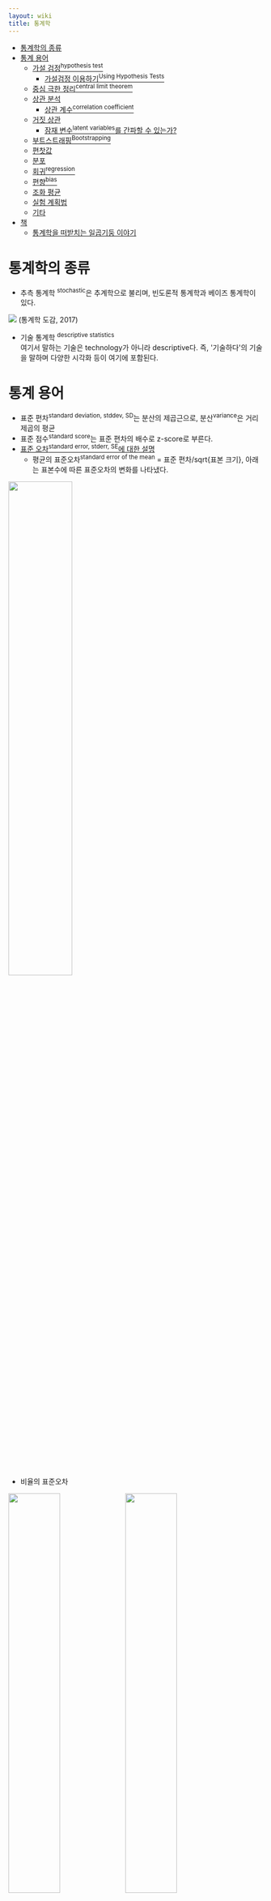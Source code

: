 ```yaml
---
layout: wiki 
title: 통계학
---
```


<!-- TOC -->

- [통계학의 종류](#통계학의-종류)
- [통계 용어](#통계-용어)
    - [가설 검정<sup>hypothesis test</sup>](#가설-검정hypothesis-test)
        - [가설검정 이용하기<sup>Using Hypothesis Tests</sup>](#가설검정-이용하기using-hypothesis-tests)
    - [중심 극한 정리<sup>central limit theorem</sup>](#중심-극한-정리central-limit-theorem)
    - [상관 분석](#상관-분석)
        - [상관 계수<sup>correlation coefficient</sup>](#상관-계수correlation-coefficient)
    - [거짓 상관](#거짓-상관)
        - [잠재 변수<sup>latent variables</sup>를 간파할 수 있는가?](#잠재-변수latent-variables를-간파할-수-있는가)
    - [부트스트래핑<sup>Bootstrapping</sup>](#부트스트래핑bootstrapping)
    - [편찻값](#편찻값)
    - [분포](#분포)
    - [회귀<sup>regression</sup>](#회귀regression)
    - [편향<sup>bias</sup>](#편향bias)
    - [조화 평균](#조화-평균)
    - [실험 계획법](#실험-계획법)
    - [기타](#기타)
- [책](#책)
    - [통계학을 떠받치는 일곱기둥 이야기](#통계학을-떠받치는-일곱기둥-이야기)

<!-- /TOC -->

# 통계학의 종류
- 추측 통계학 <sup>stochastic</sup>은 추계학으로 불리며, 빈도론적 통계학과 베이즈 통계학이 있다.
<img src="https://user-images.githubusercontent.com/1250095/45733500-fb3cba00-bc1b-11e8-8f3f-75369a0bf2c2.jpeg" />  
(통계학 도감, 2017)

- 기술 통계학 <sup>descriptive statistics</sup>  
여기서 말하는 기술은 technology가 아니라 descriptive다. 즉, '기술하다'의 기술을 말하며 다양한 시각화 등이 여기에 포함된다.


# 통계 용어
- 표준 편차<sup>standard deviation, stddev, SD</sup>는 분산의 제곱근으로, 분산<sup>variance</sup>은 거리 제곱의 평균
- 표준 점수<sup>standard score</sup>는 표준 편차의 배수로 z-score로 부른다.
- [표준 오차<sup>standard error, stderr, SE</sup>에 대한 설명](http://brachymystax.blogspot.kr/2010/03/blog-post_05.html)
    - 평균의 표준오차<sup>standard error of the mean</sup> = 표준 편차/sqrt{표본 크기}, 아래는 표본수에 따른 표준오차의 변화를 나타냈다.    
<img src="https://user-images.githubusercontent.com/1250095/34705268-a9d5d0de-f542-11e7-85f3-6e71bcf78aff.jpeg" width="50%" />
    
- 비율의 표준오차  
    
<img src="https://user-images.githubusercontent.com/1250095/34705269-aa106960-f542-11e7-8492-082cd31afeb4.jpeg" width="45%" /> <img src="https://user-images.githubusercontent.com/1250095/34705270-aa3547c6-f542-11e7-8665-8e4bb45c846d.jpeg" width="45%" />  
     
'p-value가 5%를 밑도는가 하는 유의수준으로 가설검정<sup>hypothesis test</sup>하여 출세율이 16.3%라는 가설 ~ 출세율이 25.7%라는 가설은 부정할 수 없다'라고 말할 수 있다. 이 비율과 평균값+-2SE라는 가장 자주 사용되는 신뢰구간은 5%의 유의수준이고 부정할 수 없는 가설 범위라는 의미로 특별히 **95% 신뢰구간**이라고 부른다. (통계의 힘 2, 2014)

- 신뢰구간<sup>confidence interval</sup>=표본평균+-신뢰도상수*표준오차
- 대립가설<sup>alternative hypothesis</sup>은 우리가 증명하고자 하는 명제
- 귀무가설<sup>null hypothesis</sup>은 우리가 부정하려는 명제. 귀무 가설은 '우연으로 인한 데이터'로 결과는 우연 때문이라 가정한다.
    - **귀무가설 <sup>null hypothesis</sup>이 성립한다는 가정 아래 데이터가 얻어지는 확률을 p-value라고 한다.**
        - '까마귀가 검은지 하얀지가 반반인 경우(귀무가설) 100번 연속으로 검은 까마귀가 발견되었다'는 관찰 결과가 얻어지는 확률의 1조분의 1보다 작다는 것이 p-value이다. (통계의 힘 2, 2014)
    - 어느 정도 p-value가 작아야 '존재할 수 없다'고 생각하는지의 기준은 5%를 경계선으로 하는데, 위대한 통계학자 피셔가 일찍이 'p-value를 5%로 판단하는 것이 편리하다'는 글을 남긴 것이 계기다. (통계의 힘, 2013) p-value가 5% 이하 일때 null hypothesis를 기각하고 significance <sup>유의</sup>하다고 판단한다.
    
- 제1종($$\alpha$$) 오류<sup>type I error</sup> 아무 차이가 없는데도 차이가 있는 것으로 인식시키는 실수(귀무가설을 잘못 기각하는 오류)
    - 제1종 오류 허용 수준을 가리켜 유의수준<sup>level of significance</sup>이라 부른다.
- 제2종($$\beta$$) 오류<sup>type II error</sup> 본래 차이가 존재하는데도 그것을 못 보고 놓쳐버리는 실수(귀무가설을 잘못 채택하는 오류)
- 통계적 추론<sup>statistical inference</sup>은 데이터 분석을 통해 기본 확률 분포의 특성을 추론하는 프로세스다.

『통계의 힘』 저자는 **임의화 비교실험**<sup>randomized experiment</sup>을 유난히 강조한다. *lady tasting tea*는 피셔가 진행한 세계 최초로 이루어진 임의화 비교실험이었다. 그러나 '현실, 윤리, 감정'의 한계가 있다.

## 가설 검정<sup>hypothesis test</sup>
- **Student's t-test<sup>t 검정</sup>** 수십 건 정도의 작은 데이터로도 정확하게 z 검정을 할 수 있으며, 수백에서 수천 건의 데이터가 있을 경우 t 검정과 z 검정의 결과는 일치한다.
- **Fisher's exact test<sup>피셔의 정확 검정</sup>** '조합의 수'를 사용하여 수십 건 정도의 데이터로도 정확하게 비율의 차이에 의미가 있는지를 알기 위해 p-value를 구한다.
- **Chi-squared test<sup>카이제곱검정</sup>** 구글의 세르게이 브린은 '장바구니 분석보다 통계학적 상관분석이 낫다'는 내용의 논문을 발표한 바 있다. 장바구니 분석에서는 개선도나 지지도를 보면서 이것저것 검토해야 하지만, 카이제곱값을 사용했다면 오차에 휘둘리지 않고 관련성이 강한 상품 조합을 자동적으로 찾을 수 있다. 아마존에서도 상품 추천에 이러한 상관분석을 이용한다. (통계의 힘, 2013) 정규 분포를 따르는 여러 데이터를 한꺼번에 취급할 수 있어, 분산분석에 이용할 수 있다. (통계학 도감, 2017)

### 가설검정 이용하기<sup>Using Hypothesis Tests</sup>
1. 검정할 가설을 결정합니다. Decide on the hypothesis  
null hypothesis를 사실이라고 가정하고 반하는 증거가 발견될 경우 기각하고 alternative hypothesis(`H_1:p < 0.9`, 책 기준)를 채택한다.
1. 검정통계를 선택합니다. Choose your test statistic
1. 기각역을 정합니다. Determine the critical region  
우선 유의수준 <sup>significance level</sup>을 정할 필요가 있으며, 일반적으로 피셔의 방식에 따라 5%로 정한다.
1. 검정통계를 위한 p-value를 찾습니다. Find the p-value
1. 표본결과가 기각역 안에 들어오는지 확인합니다. Is the sample result in the critical region?
1. 결정을 내립니다. Make your decision

(Head First Statistics, 2008)

## 중심 극한 정리<sup>central limit theorem</sup>
라플라스가 얻어낸 결과인 중심 극한 정리<sup>central limit theorem</sup>는 확률과 통계 분야에서 중요한 전환점이 되었는데, 관측 오차들을 분석하는 데 수학자들이 가장 좋아하는 분포, 즉 종형 곡선을 사용할 수 있는 이론적 근거를 제공했기 때문이다. (세계를 바꾼 17가지 방정식, 2011) 

몇 가지 사건이 서로에게 관계 없이(독립적으로) 일어날 때 사건의 수가 많으면 그들 사건의 합이나 평균의 확률 분포는 정규 분포가 된다(중심 극한 정리). (통계와 확률의 원리, 2017)

## 상관 분석
<img src="https://user-images.githubusercontent.com/1250095/34091496-5052660a-e401-11e7-8994-1bb66a130e1b.jpeg" width="70%" />

(통계와 확률의 원리, 2017)

공분산<sup>covariance</sup>은 두 변수가 각각 평균에서 얼마나 멀리 떨어져 있는지를 나타낸다. 성햠 점수 매칭법 <sup>propensity score matching</sup>으로 다수의 공변량 <sup>covariate</sup>으로 성향 점수를 계산할 수 있다.

### 상관 계수<sup>correlation coefficient</sup>
상관 계수는 `r`로 표기한다. 상관의 정도를 나타내는 지표로 `-1`에서 `1` 사이의 값을 가지며, 방향<sup>direction</sup>과 강도 두 가지 정보를 제공한다. 0이면 강도가 낮다. 골턴의 제자인 피어슨(1857 ~ 1936)이 계산 방법을 고안했다.

<img width="70%" src="https://user-images.githubusercontent.com/1250095/34035241-c6f55932-e1c4-11e7-8ef7-b07999e62088.jpeg" />  

(수학 없이 배우는 데이터 과학과 알고리즘, 2017)

<img src="https://user-images.githubusercontent.com/1250095/47555930-164fc780-d948-11e8-8cad-295da5d56c47.jpeg" width="70%" />

## 거짓 상관
**Spurious relationship** 일본에서는 '의사 상관'이라고 하는데 '거짓 상관'으로 번역하는게 맞을 것 같다. 두 사건이 실제로는 관련이 없는데 우연의 일치, 보이지 않는 제3의 요소의 존재<sup>the presence of a certain third, unseen factor</sup>로 인과 관계가 있는 것으로 추측되는 것을 말한다. unseen factor는 "common response variable", confounding factor<sup>교란 요인</sup> 또는 "lurking variable"로 부르기도 한다. 또는 '제3의 변수'. (원인과 결과의, 경제학, 2018)는 제4의 변수, 조작 변수로 언급하기도 했다.

피어슨은 이 현상을 가짜 상관이라 불렀다. (통계학을 떠받치는 일곱기둥 이야기, 2016)

상관계수는 선형적인 상관관계만 측정합니다(x가 증가하면 y는 증가하거나 감소합니다). 그래서 비선형적인 관계는 잡을 수 없습니다. (핸즈온 머신러닝, 2017)

### 잠재 변수<sup>latent variables</sup>를 간파할 수 있는가?
- 40대에 출산한 여성은 장수하는 경향이 있다. 100세 이상의 여성들과, 73세에 사망한 여성들을 비교하면, 장수하는 여성들에서 고령 출산의 비율이 높았다. (1997년 nature 논문을 바탕으로 작성)
  - 40세에 출산할 수 있을 정도로 건강하며, 그래서 장수할 수 있었다. 잠재 변수: 건강 (통계와 확률의 원리, 2017)

## 부트스트래핑<sup>Bootstrapping</sup>
무작위 샘플링을 대체하여 수행되는 테스트 또는 메트릭이다. 부트스트랩은 인위적인 자료 집합을 만들어내는 컴퓨터를 이용해야 하는 몇 가지 방법 중에서 가장 탁월한 것이다. 하버드의 통계학자 퍼시 디아코니스는 에프론 박사의 기술은 "매우 간단하지만 상당히 효과적"이라고 말했다. (뉴욕타임스 수학, 2013, 1988년 기사)

## 편찻값
<img width="456" src="https://user-images.githubusercontent.com/1250095/32547348-55ed707e-c4c5-11e7-8ba8-3c1defd0bc49.png">

평균일때 50을 가르키는 일본어 *hensachi*([편차치](https://namu.wiki/w/%ED%8E%B8%EC%B0%A8%EC%B9%98))로 일본에서 출판된 통계학 책에만 등장하며 일본에서만 주로 쓰인다. 나무위키에 따르면 수능 학력 편차치로 쓰인다고. 영어로는 deviation value의 의미이고 영어권에서는 사용하지 않는다.

## 분포
<img src="https://user-images.githubusercontent.com/1250095/47555931-164fc780-d948-11e8-813d-89753f1f0f76.jpeg" width="70%" />

- 정규 분포  
[누적 분포(cdf; cumulative distribution)를 그래프로 그려 실제값(actual ratio)가 얼마나 비슷한지 직접 도식화](https://nbviewer.jupyter.org/github/likejazz/jupyter-notebooks/blob/master/gaussian-distribution.ipynb) 했다.

![](https://upload.wikimedia.org/wikipedia/commons/thumb/8/8c/Standard_deviation_diagram.svg/400px-Standard_deviation_diagram.svg.png)

확률 밀도 함수 <sup>pdf; Probability density function</sup> 즉, 적분값이 확률이 된다. 6시그마 활동이란 6$${\sigma}$$구간의 밖. 즉, 100만분의 3.4 수준으로 불량품을 줄이려는 활동을 말하며, 1980년대 후반 미국 모토롤라 연구진이 경영과 품질개선의 일환으로 시작했다. (통계학 도감, 2017)

- 이산 확률 분포<sup>discrete probability distribution</sup>  
확률 변수가 정해진 값을 갖고 있을때. 주어진 구간에서 어떠한 실수 값이라도 가질 수 있는 경우 continuous probability distribution<sup>연속 확률 분포</sup>이다.

- 이항 분포<sup>Binomial distribution</sup>  
> 시행(trial)에는 매우 전형적인 형태가 있어서 어떤 시행은 특별한 이름을 가지고 있다. 베르누이 시행(Bernoulli trial)이 그 중에 하나인데, 이를 처음 이야기한 통계학자의 이름을 따와 지었다. 이 시행의 특징은 그 결과가 단 두 가지 밖에 없다는 점이다. 동전 던지기가 베르누이 시행의 가장 대표적인 예다. ([온라인 게임에서의 이항 분포](http://www.boxnwhis.kr/2015/05/21/binomial_dist_in_games.html))

성공이나 실패처럼 결과가 두 종류밖에 없는 시행을 베르누이 시행이라고 한다.

- 균등 분포 <sup>uniform distribution</sup>  
각 사상이 일어나는 확률이 같은 분포

- 기하 분포<sup>Geometric distribution</sup>  
베르누이 시행에서 처음 성공까지 시도한 횟수 X의 분포 또는 실패한 횟수 Y=X-1의 분포. 대개의 경우 X의 분포를 가리키는 것이 일반적이다.

- 포아송 분포<sup>Poisson distribution</sup>  
시행 <sup>trial</sup> 횟수가 아주 많고(n이 크다), 사상 <sup>event</sup> 발생의 확률(p)이 아주 작을때의 이항 분포다. [런던 대공습의 폭탄이 정밀 타격인지 분석 결과, 푸아송 분포를 따랐다.](https://statkclee.github.io/statistics/stat-flying-bomb-poisson.html) (신은 주사위 놀이를 하지 않는다, 2014)

## 회귀<sup>regression</sup>
골턴은 1889년 『자연적 유전』 에서 회귀<sup>regression</sup>라는 개념을 논했다. 키가 큰 사람과 키가 작은 사람이 만나 아이를 낳으면 자녀들의 평균 키는 중간값, 즉 부모의 평균 키여야 했다. 이후 세대들이 이어지면서, 분산은 크게 변하지 않고 원상태를 유지하는 한편 평균 키는 고정된 중간값으로 '회귀'한다. (세계를 바꾼 17가지 방정식, 2011) '평균으로의 회귀'

## 편향<sup>bias</sup>
생존 편향<sup>Survivorship Bias</sup>  
<img src="https://upload.wikimedia.org/wikipedia/commons/thumb/9/98/Survivorship-bias.png/1024px-Survivorship-bias.png" width="50%" /> 

2차 세계대전 당시 통계학자 아브라함 발드가 살아남은 것만 주목하고 실패한 것은 고려하지 않는 '생존 편향'의 문제점을 지적했다. (틀리지 않는법, 2015)

[Science Isn’t Broken](https://fivethirtyeight.com/features/science-isnt-broken/) 연구자들은 주장하는 명제에 부합하는 통계를 산출하기 마련이다. 위와 비슷한 이야기. 미려한 이미지가 인상적이다.

연구자들은 환자들이 날씨의 어떤 면을 고려하든지 관절염 환자의 증상과 날씨 사이에서 아무 연관성을 발견하지 못했다. (뉴욕타임스 수학, 2013, 1996년 기사) 농구에서 핫 핸드가 근거 없는 믿음이라는 것과 마찬가지다.

통계학이 재판소에서 이용될때 그 영향이 진실을 호도하기 쉽다. 믈로디노프는 O.J 심슨 재판을 회상한다. 검사는 피고 심슨을 상습적인 아내 학대자로 묘사했다. 하지만 미국에서 해마다 4백만 명의 여성이 남편에게 구타를 당한다. 그 중 남편에게 살해되는 사람은 2,500분의 1에 불과하다. 배심원단은 설득력 있는 변론이라고 보았지만, 겉으로만 그럴싸한 논거다. 니콜 브라운 심슨은 이미 죽었다. 이 사건에 대한 적절한 질문은 살해당한 모든 피해 여성의 몇 퍼센트가 학대자에 의해서 죽느냐는 것이다. 믈로디노프가 주목한건 재판에서 그 답이 나오지 않았다는 점이다. 답은 90%였다. 이런 종류의 수학에서 변호사들은 의사들과 별 다를바 없는 것 같다. 하지만 배심원단의 수준은 더 심각하다. (뉴욕타임스 수학, 2013, 2008년 기사)

## 조화 평균
수학에서 **조화 평균** <sup>harmonic mean</sup>은 주어진 수들의 역수의 산술 평균의 역수를 말한다. 평균적인 변화율을 구할 때에 주로 사용된다. (위키피디어) 서로 다른 거리를 정규화<sup>normalize</sup>하는 효과가 있다.

<img src="https://user-images.githubusercontent.com/1250095/45733499-faa42380-bc1b-11e8-9dc5-5cf66d994790.jpeg" width="70%" />  

(통계학 도감, 2017)

## 실험 계획법
피셔의 3원칙 <sup>basic principles of experimental designs</sup>
1. 반복 <sup>replication</sup>
1. 무작위화 <sup>randomization</sup>
1. 국소관리 <sup>local control</sup>

국소관리란 공간적, 시간적인 실험의 장을 작게 나누고, 그 속에서 실험을 실시하고 분석하는 것을 말한다. (통계학 도감, 2017)

## 기타
이산형 <sup>discrete</sup>, 연속형 <sup>continuous</sup>에서 이산형은 sum, 연속형은 적분 <sup>integral</sup>이 된다.

인과 관계 <sup>correlation</sup>에 불과한데도 상관 관계 <sup>causality</sup>로 혼동하는 경우가 있다. 둘 사이의 명확한 구분이 필요하다. (원인과 결과의, 경제학, 2018)

'건강검진을 받았기 때문에 장수할 수 있는 것(인과관계)'이 아니라, '건강검진을 받을 정도로 건강에 대한 의식이 높은 사람일수록 장수하는 것(상관관계)'으로 해석하는 것이 타당할 수 있다. (원인과 결과의, 경제학, 2018)

이중차분법 <sup>differences in differenses; DID</sup>은 두 집단의 difference를 difference한 두 시기로 비교해보는 것이다. 보통 정책 시행 전후로 수혜 집단과 비수혜 집단의 차이를 비교해보는데 쓰인다. ([출처](https://igija.tistory.com/270))

카드 카운팅을 발명한 에드워드 소프. 경우의 수 <sup>number of cases</sup>에서 카드 카운팅은 계산하기가 조금 복잡한 편이다. (넘버스, 2017)

# 책
## 통계학을 떠받치는 일곱기둥 이야기
**1. Aggregation: From Tables and Means to Least Squares**  
자료 집계: 표와 평균에서 최소 제곱법까지
- Variations of the Needle 자침 편차
- Aggregation in Antiquity 고대의 자료 집계
- The Average Man 평균 인간
- Aggregation and the Shape of the Earth 자료 집계와 지구 모양

조화 평균<sup>harmonic mean</sup>은 산술 평균<sup>arithmetic mean</sup>의 역수다.

최빈값<sup>mode</sup>은 가장 많이 나타나는 값이다.

**2. Information: Its Measurement and Rate of Change**  
정보 측정: 정보 측정과 변화율

- The Trial of the Pyx 주화 표본 검정  
검정용으로 쓸 주화를 몇 개씩 골라 픽스<sup>Pyx</sup>라 부르는 상자에 넣었다.
- Abraham de Moivre 아브라함 드 무아브르  
드 무아브르는 오늘날 이항 분포에 대한 정규 근사라 부르는 유명한 결과를 1733년에 도출하지만, 벌써 1730년에 분포의 결정적 측면이 n의 제곱근 편차와 엮여 있다는 것을 알았다. 드 무아브르는 개별 관측이나 관측 오차가 오떤 분포를 따르든 주화 표본의 무게 측정 같은 관측의 합계나 평균이 정규 분포를 따르리라는 같은 결론에 이르렀다. 증명이 철저하지 못한 데다, 1824년에는 푸아송이 오늘날 코시 분포라 부르는 예외 사례를 찾아냈다.
- Refinements, Extensions, and Paradoxes 개량, 확장, 역설

**3. Likelihood: Calibration on a Probability Scale**  
가능도: 확률 척도의 보정

- Arbuthnot and Significance Tests 아버스넷과 유의성 검정
- Hume, Price, and Bayesian Induction 흄, 프라이스, 베이즈의 귀납법
- Laplacian Testing 라플라스 검정
- A Theory of Likelihood 가능도 이론

**4. Intercomparison: Within-Sample Variation as a Standard**  
상호 비교: 표본 내 변동을 표준으로  
통계적으로 비교할 때 외부 기준을 참조하거나 믿지 말고 철저히 자료 내부에 있는 변동만으로 비교해야 한다는 발상이다.

- Gosset and Fisher’s t 고셋과 피셔의 t  
기네스에 근무하던 고셋이 스튜던트라는 가명으로 t 검정을 발표
- Francis Edgeworth and Two-Way Analyses for Variance Components 프랜시스 에지워스와 분산 요소에 대한 이원 분석  
에지워스는 오늘날 분산 성분이라 부르는 것을 추정하는 방법으로 자신의 분석을 구상했다.
- Some Pitfalls of Intercomparison 상호 비교의 함정

**5. Regression: Multivariate Analysis, Bayesian Inference, and Causal Inference**  
회귀: 다변량 분석, 베이즈 추론, 인과 관계 추론

- The Road from Darwin to Galton’s Discovery 다윈에서 골턴의 발견으로 가는 길
- Galton’s Interpretation 골턴의 해석
- The Solution to Darwin’s Problem 다윈의 문제를 푸는 해법
- Consequences 결과
- Multivariate Analysis and Bayesian Inference 다변량 분석과 베이즈 추론
- Bayesian Inference 베이즈 추론
- Shrinkage Estimation 축소 추정
- Causal Inference 인과 추론
- The Rule of Three: R.I.P. 비례법, 평화롭게 잠들다

**6. Design: Experimental Planning and the Role of Randomization**  
설계: 실험 계획과 랜덤화의 역할

- Additive Models 가법 모형
- Randomization 랜덤화

**7. Residual: Scientific Logic, Model Comparison, and Diagnostic Display**  
잔차: 과학 논리, 모형 비교, 진단 표시

- Diagnostic and Other Plots 진단과 다른 그림들
